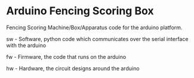 Arduino Fencing Scoring Box
=============================

Fencing Scoring Machine/Box/Apparatus code for the arduino platform.

sw - Software, python code which communicates over the serial interface with the arduino

fw - Firmware, the code that runs on the arduino

hw - Hardware, the circuit designs around the arduino
